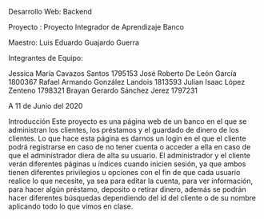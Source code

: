 Desarrollo Web: Backend

Proyecto :
Proyecto Integrador de Aprendizaje
Banco

Maestro:
Luis Eduardo Guajardo Guerra

Integrantes de Equipo:

Jessica María Cavazos Santos   1795153
José Roberto De León García 1800367
Rafael Armando González Landois 1813593
Julian Isaac López Zenteno 1798321
Brayan Gerardo Sánchez Jerez 1797231


A 11 de Junio del 2020

Introducción
Este proyecto es una página web de un banco en el que se administran los clientes, los préstamos y el guardado de dinero de los clientes. Lo que hace esta página es darnos un login en el que el cliente podrá registrarse en caso de no tener cuenta o acceder a ella en caso de que el administrador diera de alta su usuario. El administrador y el cliente verán diferentes páginas u índices cuando inicien sesión, ya que ambos tienen diferentes privilegios u opciones con el fin de que cada usuario realice lo que necesite, ya sea para editar la cuenta, para ver información, para hacer algún préstamo, deposito o retirar dinero, además se podrán hacer diferentes búsquedas dependiendo del id del cliente o de su nombre aplicando todo lo que vimos en clase.

